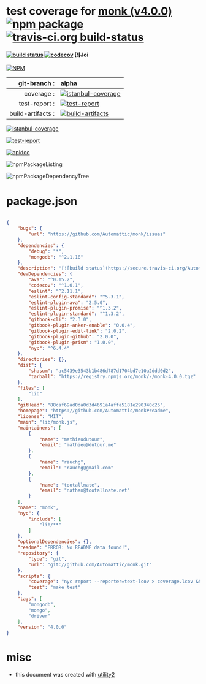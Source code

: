 # test coverage for  [monk (v4.0.0)](https://github.com/Automattic/monk#readme)  [![npm package](https://img.shields.io/npm/v/npmtest-monk.svg?style=flat-square)](https://www.npmjs.org/package/npmtest-monk) [![travis-ci.org build-status](https://api.travis-ci.org/npmtest/node-npmtest-monk.svg)](https://travis-ci.org/npmtest/node-npmtest-monk)
#### [![build status](https://secure.travis-ci.org/Automattic/monk.svg?branch=master)](https://secure.travis-ci.org/Automattic/monk) [![codecov](https://codecov.io/gh/Automattic/monk/branch/master/graph/badge.svg)](https://codecov.io/gh/Automattic/monk) [![Joi

[![NPM](https://nodei.co/npm/monk.png?downloads=true)](https://www.npmjs.com/package/monk)

| git-branch : | [alpha](https://github.com/npmtest/node-npmtest-monk/tree/alpha)|
|--:|:--|
| coverage : | [![istanbul-coverage](https://npmtest.github.io/node-npmtest-monk/build/coverage.badge.svg)](https://npmtest.github.io/node-npmtest-monk/build/coverage.html/index.html)|
| test-report : | [![test-report](https://npmtest.github.io/node-npmtest-monk/build/test-report.badge.svg)](https://npmtest.github.io/node-npmtest-monk/build/test-report.html)|
| build-artifacts : | [![build-artifacts](https://npmtest.github.io/node-npmtest-monk/glyphicons_144_folder_open.png)](https://github.com/npmtest/node-npmtest-monk/tree/gh-pages/build)|

[![istanbul-coverage](https://npmtest.github.io/node-npmtest-monk/build/screenCapture.buildCustomOrg.browser.coverage.html.png)](https://npmtest.github.io/node-npmtest-monk/build/coverage.html/index.html)

[![test-report](https://npmtest.github.io/node-npmtest-monk/build/screenCapture.buildCustomOrg.browser.%252Fhome%252Ftravis%252Fbuild%252Fnpmtest%252Fnode-npmtest-monk%252Ftmp%252Fbuild%252Ftest-report.html.png)](https://npmtest.github.io/node-npmtest-monk/build/test-report.html)

[![apidoc](https://npmdoc.github.io/node-npmdoc-monk/build/screenCapture.buildApidoc.browser.%252Fhome%252Ftravis%252Fbuild%252Fnpmdoc%252Fnode-npmdoc-monk%252Ftmp%252Fbuild%252Fapidoc.html.png)](https://npmdoc.github.io/node-npmdoc-monk/build/apidoc.html)

![npmPackageListing](https://npmtest.github.io/node-npmtest-monk/build/screenCapture.npmPackageListing.svg)

![npmPackageDependencyTree](https://npmtest.github.io/node-npmtest-monk/build/screenCapture.npmPackageDependencyTree.svg)



# package.json

```json

{
    "bugs": {
        "url": "https://github.com/Automattic/monk/issues"
    },
    "dependencies": {
        "debug": "*",
        "mongodb": "^2.1.18"
    },
    "description": "[![build status](https://secure.travis-ci.org/Automattic/monk.svg?branch=master)](https://secure.travis-ci.org/Automattic/monk) [![codecov](https://codecov.io/gh/Automattic/monk/branch/master/graph/badge.svg)](https://codecov.io/gh/Automattic/monk) [![Joi",
    "devDependencies": {
        "ava": "^0.15.2",
        "codecov": "^1.0.1",
        "eslint": "^2.11.1",
        "eslint-config-standard": "^5.3.1",
        "eslint-plugin-ava": "2.5.0",
        "eslint-plugin-promise": "^1.3.2",
        "eslint-plugin-standard": "^1.3.2",
        "gitbook-cli": "2.3.0",
        "gitbook-plugin-anker-enable": "0.0.4",
        "gitbook-plugin-edit-link": "2.0.2",
        "gitbook-plugin-github": "2.0.0",
        "gitbook-plugin-prism": "1.0.0",
        "nyc": "^6.4.4"
    },
    "directories": {},
    "dist": {
        "shasum": "ac5439e3543b1b486d787d1704bd7e10a2ddd0d2",
        "tarball": "https://registry.npmjs.org/monk/-/monk-4.0.0.tgz"
    },
    "files": [
        "lib"
    ],
    "gitHead": "88caf69ad0da0d3d4691a4affa5181e290340c25",
    "homepage": "https://github.com/Automattic/monk#readme",
    "license": "MIT",
    "main": "lib/monk.js",
    "maintainers": [
        {
            "name": "mathieudutour",
            "email": "mathieu@dutour.me"
        },
        {
            "name": "rauchg",
            "email": "rauchg@gmail.com"
        },
        {
            "name": "tootallnate",
            "email": "nathan@tootallnate.net"
        }
    ],
    "name": "monk",
    "nyc": {
        "include": [
            "lib/**"
        ]
    },
    "optionalDependencies": {},
    "readme": "ERROR: No README data found!",
    "repository": {
        "type": "git",
        "url": "git://github.com/Automattic/monk.git"
    },
    "scripts": {
        "coverage": "nyc report --reporter=text-lcov > coverage.lcov && codecov",
        "test": "make test"
    },
    "tags": [
        "mongodb",
        "mongo",
        "driver"
    ],
    "version": "4.0.0"
}
```



# misc
- this document was created with [utility2](https://github.com/kaizhu256/node-utility2)
